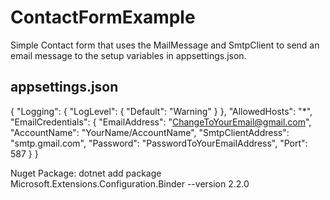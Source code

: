 # ContactFormExample

Simple Contact form that uses the MailMessage and SmtpClient to send an email message to the setup variables in appsettings.json.

## appsettings.json
{
  "Logging": {
    "LogLevel": {
      "Default": "Warning"
    }
  },
  "AllowedHosts": "*",
  "EmailCredentials": {
    "EmailAddress": "ChangeToYourEmail@gmail.com",
    "AccountName": "YourName/AccountName",
    "SmtpClientAddress": "smtp.gmail.com",
    "Password": "PasswordToYourEmailAddress",
    "Port": 587
  }
}

Nuget Package:
dotnet add package Microsoft.Extensions.Configuration.Binder --version 2.2.0
